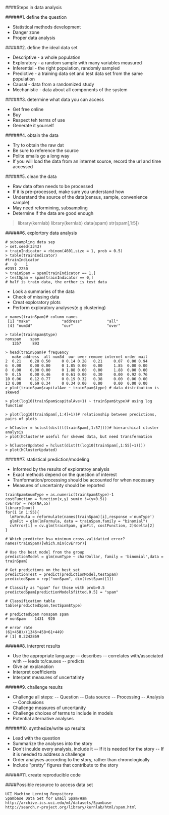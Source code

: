 ####Steps in data analysis

######1. define the question
- Statistical methods development
- Danger zone
- Proper data analysis

######2. define the ideal data set
- Descriptive - a whole population
- Exploratory - a random sample with many variables measured
- Inferential - the right population, randomly sampled
- Predictive - a training data set and test data set from the same population
- Causal - data from a randomized study
- Mechanistic - data about all components of the system

######3. determine what data you can access
- Get free online
- Buy
- Respect teh terms of use
- Generate it yourself

######4. obtain the data
- Try to obtain the raw dat
- Be sure to reference the source
- Polite emails go a long way
- If you will load the data from an internet source, record the url and time accessed

######5. clean the data
- Raw data often needs to be processed
- If it is pre-processed, make sure you understand how
- Understand the source of the data(census, sample, convenience sample)
- May need reformining, subsampling
- Determine if the data are good enough
> library(kernlab)
> library(kernlab)
> data(spam)
> str(spam[,1:5])

######6. explortory data analysis
```
# subsampling data sep
> set.seed(3343)
> trainIndicator = rbinom(4601,size = 1, prob = 0.5)
> table(trainIndicator)
#trainIndicator
#   0    1 
#2351 2250
> trainSpam = spam[trainIndicator == 1,]
> testSpam = spam[trainIndicator == 0,]
# half is train data, the orther is test data
```
- Look a summaries of the data
- Check of missing data
- Creat exploratory plots
- Perform exploratory analyses(e.g clustering)
```
> names(trainSpam)# column names
 [1] "make"              "address"           "all"              
 [4] "num3d"             "our"               "over" 
 
> table(trainSpam$type)
nonspam    spam 
   1357     893 
   
> head(trainSpam)# frequency
   make address  all num3d  our over remove internet order mail
2  0.21    0.28 0.50     0 0.14 0.28   0.21     0.07  0.00 0.94
6  0.00    0.00 0.00     0 1.85 0.00   0.00     1.85  0.00 0.00
8  0.00    0.00 0.00     0 1.88 0.00   0.00     1.88  0.00 0.00
9  0.15    0.00 0.46     0 0.61 0.00   0.30     0.00  0.92 0.76
10 0.06    0.12 0.77     0 0.19 0.32   0.38     0.00  0.06 0.00
13 0.00    0.69 0.34     0 0.34 0.00   0.00     0.00  0.00 0.00
> plot(trainSpam$capitalAve ~ trainSpam$type) # data distribution is skewed 

> plot(log10(trainSpam$capitalAve+1) ~ trainSpam$type)# using log function

> plot(log10(trainSpam[,1:4]+1))# relationship between predictions, pairs of plots

> hCluster = hclust(dist(t(trainSpam[,1:57])))# hierarchical cluster analysis
> plot(hCluster)# useful for skewed data, but need transfermation

> hClusterUpdated = hclust(dist(t(log10(trainSpam[,1:55]+1))))
> plot(hClusterUpdated)

 ```
######7. statistical prediction/modeling
- Informed by the results of exploratroy analysis
- Exact methods depend on the question of interest
- Tranformation/processing should be accounted for when necessary
- Measures of uncertainty should be reported
```
trainSpam$numType = as.numeric(trainSpam$type)-1
costFunction = function(x,y) sum(x !=(y>0.5))
cvError = rep(NA,55)
library(boot)
for(i in 1:55){
  lmFormula = reformulate(names(trainSpam)[i],response ='numType')
  glmFit = glm(lmFormula, data = trainSpam,family = "binomial")
  cvError[i] = cv.glm(trainSpam, glmFit, costFunction, 2)$delta[2]
}

# Which predictor hsa minimum cross-validatied error?
names(trainSpam)[which.min(cvError)]

# Use the best model from the group
predictionModel = glm(numType ~ charDollar, family = 'binomial',data = trainSpam)

# Get predictions on the best set
predictionTest = predict(predictionModel,testSpam)
predictedSpam = rep("nonSpam", dim(testSpam)[1])

# Classify as "spam" for those with prob>0.5
predictedSpam[predictionModel$fitted.0.5] = "spam"

# Classification table
table(predictedSpam,testSpam$type)

# predictedSpam nonspam spam
# nonSpam    1431  920

# error rate
(61+458)/(1346+458+61+449)
# [1] 0.2242869
```

######8. interpret results
- Use the appropriate language
-- describes
-- correlates with/associated with
-- leads to/causes
-- predicts
- Give an explanation
- Interpret coefficients
- Interpret measures of uncertatinty

######9. challenge results
- Challenge all steps:
-- Question
-- Data source
-- Processing
-- Analysis
-- Conclusions
- Challenge measures of uncertanity
- Challenge choices of terms to include in models
- Potential alternative analyses

######10. synthesize/write up results
- Lead with the question
- Summarize the analyses into the story
- Don't inculde every analysis, include it
-- If it is needed for the story
-- If it is needed to address a challenge
- Order analyses according to the story, rather than chronologically
- Include "pretty" figures that contribute to the story

######11. create reproducible code

####Possible resource to access data set

```
UCI Machine Lerning Reopsitory
Spambase Data Set for Email Spam/Ham
http://archive.ics.uci.edu/ml/datasets/Spambase
http://search.r-project.org/library/kernlab/html/spam.html
```


